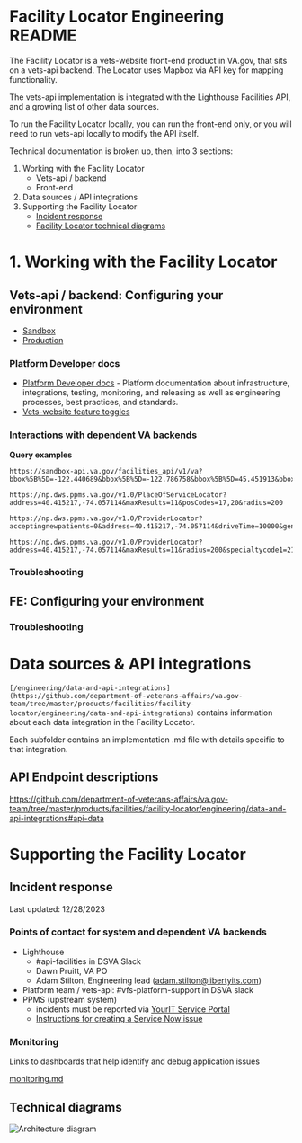 # Facility Locator Engineering README 

The Facility Locator is a vets-website front-end product in VA.gov, that sits on a vets-api backend. The Locator uses Mapbox via API key for mapping functionality.

The vets-api implementation is integrated with the Lighthouse Facilities API, and a growing list of other data sources.

To run the Facility Locator locally, you can run the front-end only, or you will need to run vets-api locally to modify the API itself. 

Technical documentation is broken up, then, into 3 sections: 
1. Working with the Facility Locator
   * Vets-api / backend
    * Front-end
2. Data sources / API integrations
3. Supporting the Facility Locator
    * [Incident response](https://github.com/department-of-veterans-affairs/va.gov-team/blob/master/products/facilities/facility-locator/engineering/README.md#incident-response)
    * [Facility Locator technical diagrams](https://github.com/department-of-veterans-affairs/va.gov-team/blob/master/products/facilities/facility-locator/engineering/README.md#technical-diagrams)




# 1. Working with the Facility Locator


## Vets-api / backend: Configuring your environment

* [Sandbox](https://github.com/department-of-veterans-affairs/devops/blob/master/ansible/deployment/config/fwdproxy-vagov-sandbox.yml)
* [Production](https://github.com/department-of-veterans-affairs/devops/blob/master/ansible/deployment/config/fwdproxy-vagov-prod.yml)

### Platform Developer docs
- [Platform Developer docs](https://depo-platform-documentation.scrollhelp.site/developer-docs/) - Platform documentation about infrastructure, integrations, testing, monitoring, and releasing as well as engineering processes, best practices, and standards.
- [Vets-website feature toggles](https://depo-platform-documentation.scrollhelp.site/developer-docs/feature-toggles-guide)

### Interactions with dependent VA backends

**Query examples**
```
https://sandbox-api.va.gov/facilities_api/v1/va?bbox%5B%5D=-122.440689&bbox%5B%5D=-122.786758&bbox%5B%5D=45.451913&bbox%5B%5D=45.64&type=benefits
```

```
https://np.dws.ppms.va.gov/v1.0/PlaceOfServiceLocator?address=40.415217,-74.057114&maxResults=11&posCodes=17,20&radius=200
```

```
https://np.dws.ppms.va.gov/v1.0/ProviderLocator?acceptingnewpatients=0&address=40.415217,-74.057114&driveTime=10000&gender=0&maxResults=11&network=0&primarycare=0&radius=200&specialtycode1=%27213E00000X%27&specialtycode2=null&specialtycode3=null&specialtycode4=null
```

```
https://np.dws.ppms.va.gov/v1.0/ProviderLocator?address=40.415217,-74.057114&maxResults=11&radius=200&specialtycode1=213E00000X
```

### Troubleshooting 


## FE: Configuring your environment 


### Troubleshooting



# Data sources & API integrations
`[/engineering/data-and-api-integrations](https://github.com/department-of-veterans-affairs/va.gov-team/tree/master/products/facilities/facility-locator/engineering/data-and-api-integrations)` contains information about each data integration in the Facility Locator. 

Each subfolder contains an implementation .md file with details specific to that integration. 

## API Endpoint descriptions 
https://github.com/department-of-veterans-affairs/va.gov-team/tree/master/products/facilities/facility-locator/engineering/data-and-api-integrations#api-data

# Supporting the Facility Locator

## Incident response  
Last updated: 12/28/2023

### Points of contact for system and dependent VA backends
   - Lighthouse 
     - #api-facilities in DSVA Slack
     - Dawn Pruitt, VA PO
     - Adam Stilton, Engineering lead (adam.stilton@libertyits.com)
   - Platform team / vets-api: #vfs-platform-support in DSVA slack  
   - PPMS (upstream system) 
     - incidents must be reported via [YourIT Service Portal](https://yourit.va.gov/va?id=va_report_incident)
     - [Instructions for creating a Service Now issue](https://github.com/department-of-veterans-affairs/va.gov-team/blob/master/products/facilities/facility-locator/images/Service%20Now%20instructions.pdf)
 

### Monitoring
Links to dashboards that help identify and debug application issues

[monitoring.md](https://github.com/department-of-veterans-affairs/va.gov-team/blob/master/products/facilities/facility-locator/engineering/monitoring.md)


## Technical diagrams 
![Architecture diagram](https://github.com/department-of-veterans-affairs/va.gov-team/blob/master/products/facilities/facility-locator/images/facilities%20technical%20diagram%2001.12.22.PNG)



